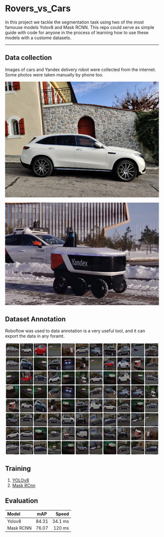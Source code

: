 # Rovers_vs_Cars
In this project we tackle the segmentation task using two of the most famouse models Yolov8 and Mask RCNN. This repo could serve as simple guide with code for anyone in the process of learning how to use these models with a custome datasets.

---

## Data collection
Images of cars and Yandex delivery robot were collected from the internet. Some photos were taken manually by phone too.
<p align="center">
  <img src="imgs/car.png" alt="car"/>
</p>

<p align="center">
  <img src="imgs/robot.jpg" alt="robot"/>
</p>



## Dataset Annotation
Roboflow was used to data annotation is a very useful tool, and it can export the data in any foramt.
<p align="center">
  <img src="imgs/dataset.png" alt="dataset"/>
</p>



## Training 
1.  [YOLOv8](YOLOv8.ipynb)
2.  [Mask RCnn](detectron2.ipynb)

## Evaluation 
| Model       | mAP         |  Speed         |
| :---        |    :----:   |           ---: |
| Yolov8      |  84.31      | 34.1  ms       | 
| Mask RCNN   | 76.07       |120 ms          |


